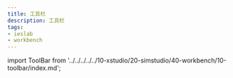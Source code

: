 ```yaml
---
title: 工具栏
description: 工具栏
tags:
- ieslab
- workbench
---
```


import ToolBar from '../../../../../10-xstudio/20-simstudio/40-workbench/10-toolbar/index.md';

<ToolBar />

